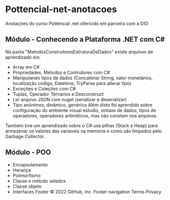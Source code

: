 # Pottencial-net-anotacoes
Anotações do curso Pottencial .net ofericido em parceira com a DIO

## Módulo - Conhecendo a Plataforma .NET com C#  
Na pasta "MetodosConstrutoresEstruturaDeDados" existe arquivos de aprendizado ein:
- Array em C#
- Propriedades, Métodos e Contrutores com C#
- Manipulando tipos de dados (Concatenar String, valor monetários, localização código, Datetime, TryParse para alterar tipo)
- Exceções e Coleções com C#
- Tuplas, Operador Térnarios e Desconstruct
- Ler arquivo JSON com nuget (serializar e deserializar) 
- Tipo anônimos, dinâmico, genérico
Além disto foi aprendido sobre configuração do ambiente visual estudio, sintaxe de dados, tipos de operadores, operadores aritméticos, mas não constam nos arquivos.

Também tive um aprendizado sobre o C# usa pilhas (Stack e Heap) para armezenar os valores das variaveis na memória e como são limpados pelo Garbage Collector. 

## Módulo - POO
- Encapsulamento
- Herança
- Polimorfismo
- Classe e método selados
- Classe objeto
- Interfaces
Footer
© 2022 GitHub, Inc.
Footer navigation
Terms
Privacy
